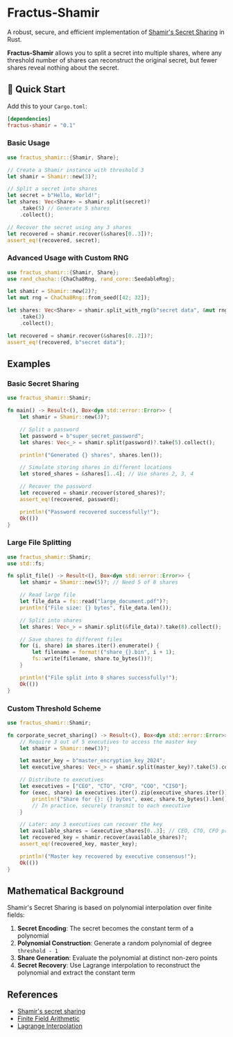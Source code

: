 # Fractus-Shamir

A robust, secure, and efficient implementation of [Shamir's Secret Sharing](https://en.wikipedia.org/wiki/Shamir%27s_Secret_Sharing) in Rust.

**Fractus-Shamir** allows you to split a secret into multiple shares, where any threshold number of shares can reconstruct the original secret, but fewer shares reveal nothing about the secret.

## 🚀 Quick Start

Add this to your `Cargo.toml`:

```toml
[dependencies]
fractus-shamir = "0.1"
```

### Basic Usage

```rust
use fractus_shamir::{Shamir, Share};

// Create a Shamir instance with threshold 3
let shamir = Shamir::new(3)?;

// Split a secret into shares
let secret = b"Hello, World!";
let shares: Vec<Share> = shamir.split(secret)?
    .take(5) // Generate 5 shares
    .collect();

// Recover the secret using any 3 shares
let recovered = shamir.recover(&shares[0..3])?;
assert_eq!(recovered, secret);
```

### Advanced Usage with Custom RNG

```rust
use fractus_shamir::{Shamir, Share};
use rand_chacha::{ChaCha8Rng, rand_core::SeedableRng};

let shamir = Shamir::new(2)?;
let mut rng = ChaCha8Rng::from_seed([42; 32]);

let shares: Vec<Share> = shamir.split_with_rng(b"secret data", &mut rng)?
    .take(3)
    .collect();

let recovered = shamir.recover(&shares[0..2])?;
assert_eq!(recovered, b"secret data");
```

## Examples

### Basic Secret Sharing

```rust
use fractus_shamir::Shamir;

fn main() -> Result<(), Box<dyn std::error::Error>> {
    let shamir = Shamir::new(3)?;

    // Split a password
    let password = b"super_secret_password";
    let shares: Vec<_> = shamir.split(password)?.take(5).collect();

    println!("Generated {} shares", shares.len());

    // Simulate storing shares in different locations
    let stored_shares = &shares[1..4]; // Use shares 2, 3, 4

    // Recover the password
    let recovered = shamir.recover(stored_shares)?;
    assert_eq!(recovered, password);

    println!("Password recovered successfully!");
    Ok(())
}
```

### Large File Splitting

```rust
use fractus_shamir::Shamir;
use std::fs;

fn split_file() -> Result<(), Box<dyn std::error::Error>> {
    let shamir = Shamir::new(5)?; // Need 5 of 8 shares

    // Read large file
    let file_data = fs::read("large_document.pdf")?;
    println!("File size: {} bytes", file_data.len());

    // Split into shares
    let shares: Vec<_> = shamir.split(&file_data)?.take(8).collect();

    // Save shares to different files
    for (i, share) in shares.iter().enumerate() {
        let filename = format!("share_{}.bin", i + 1);
        fs::write(filename, share.to_bytes())?;
    }

    println!("File split into 8 shares successfully!");
    Ok(())
}
```

### Custom Threshold Scheme

```rust
use fractus_shamir::Shamir;

fn corporate_secret_sharing() -> Result<(), Box<dyn std::error::Error>> {
    // Require 3 out of 5 executives to access the master key
    let shamir = Shamir::new(3)?;

    let master_key = b"master_encryption_key_2024";
    let executive_shares: Vec<_> = shamir.split(master_key)?.take(5).collect();

    // Distribute to executives
    let executives = ["CEO", "CTO", "CFO", "COO", "CISO"];
    for (exec, share) in executives.iter().zip(executive_shares.iter()) {
        println!("Share for {}: {} bytes", exec, share.to_bytes().len());
        // In practice, securely transmit to each executive
    }

    // Later: any 3 executives can recover the key
    let available_shares = &executive_shares[0..3]; // CEO, CTO, CFO present
    let recovered_key = shamir.recover(available_shares)?;
    assert_eq!(recovered_key, master_key);

    println!("Master key recovered by executive consensus!");
    Ok(())
}
```

## Mathematical Background

Shamir's Secret Sharing is based on polynomial interpolation over finite fields:

1. **Secret Encoding**: The secret becomes the constant term of a polynomial
2. **Polynomial Construction**: Generate a random polynomial of degree `threshold - 1`
3. **Share Generation**: Evaluate the polynomial at distinct non-zero points
4. **Secret Recovery**: Use Lagrange interpolation to reconstruct the polynomial and extract the constant term

## References
- [Shamir's secret sharing](https://en.wikipedia.org/wiki/Shamir%27s_secret_sharing)
- [Finite Field Arithmetic](https://en.wikipedia.org/wiki/Finite_field_arithmetic)
- [Lagrange Interpolation](https://en.wikipedia.org/wiki/Lagrange_polynomial)
